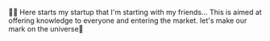 💜💙 Here starts my startup that I'm starting with my friends... This is aimed at offering knowledge to everyone and entering the market. let's make our mark on the universe🐺
